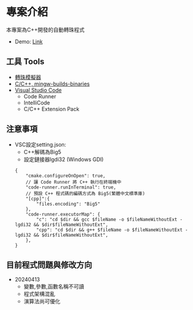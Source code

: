 # 專案介紹
本專案為C++開發的自動轉珠程式
* Demo: [Link](https://youtu.be/N7T8OkMcq6Y)
## 工具 Tools
* [轉珠模擬器](https://tower-of-saviors.github.io/website/canvas.html)
* [C/C++, mingw-builds-binaries](https://github.com/niXman/mingw-builds-binaries/releases)
* [Visual Studio Code](https://code.visualstudio.com/)
    * Code Runner
    * IntelliCode
    * C/C++ Extension Pack
## 注意事項
* VSC設定setting.json:  
    * C++解碼為Big5 
    * 設定鏈接器lgdi32 (Windows GDI)
    ```json=1
    {
        "cmake.configureOnOpen": true,
        // 讓 Code Runner 將 C++ 執行在終端機中
        "code-runner.runInTerminal": true,
        // 預設 C++ 程式碼的編碼方式為 Big5(繁體中文標準庫)
        "[cpp]":{
            "files.encoding": "Big5"
        },
        "code-runner.executorMap": {
            "c": "cd $dir && gcc $fileName -o $fileNameWithoutExt -lgdi32 && $dir$fileNameWithoutExt",
            "cpp": "cd $dir && g++ $fileName -o $fileNameWithoutExt -lgdi32 && $dir$fileNameWithoutExt",
        },
    }
    ```
## 目前程式問題與修改方向
* 20240413
    * 變數,參數,函數名稱不可讀
    * 程式架構混亂
    * 演算法尚可優化